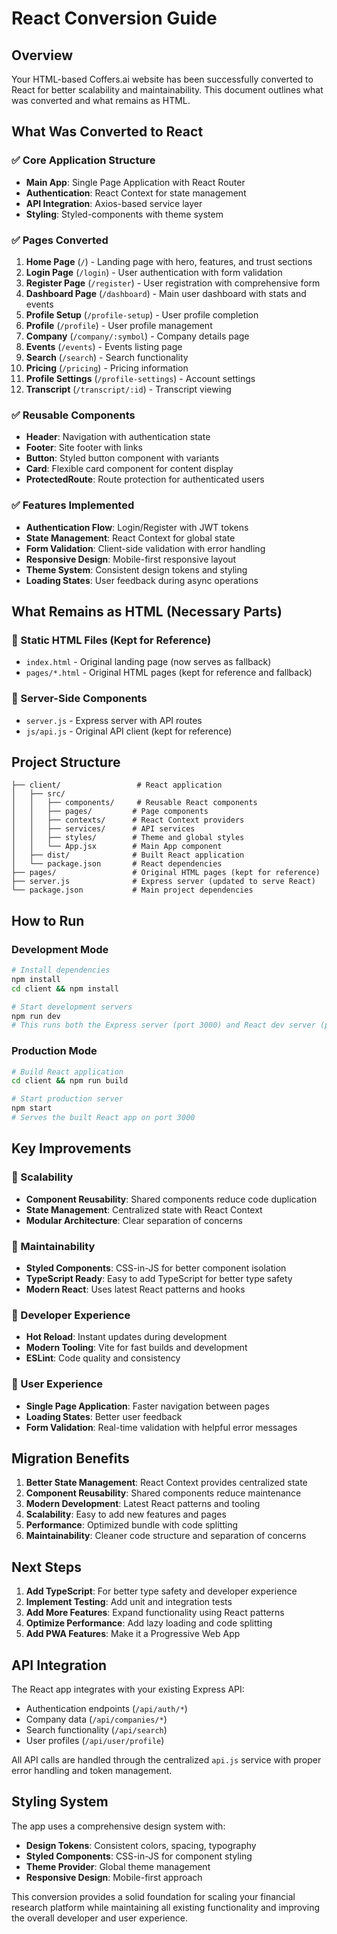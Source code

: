 # React Conversion Guide

## Overview
Your HTML-based Coffers.ai website has been successfully converted to React for better scalability and maintainability. This document outlines what was converted and what remains as HTML.

## What Was Converted to React

### ✅ Core Application Structure
- **Main App**: Single Page Application with React Router
- **Authentication**: React Context for state management
- **API Integration**: Axios-based service layer
- **Styling**: Styled-components with theme system

### ✅ Pages Converted
1. **Home Page** (`/`) - Landing page with hero, features, and trust sections
2. **Login Page** (`/login`) - User authentication with form validation
3. **Register Page** (`/register`) - User registration with comprehensive form
4. **Dashboard Page** (`/dashboard`) - Main user dashboard with stats and events
5. **Profile Setup** (`/profile-setup`) - User profile completion
6. **Profile** (`/profile`) - User profile management
7. **Company** (`/company/:symbol`) - Company details page
8. **Events** (`/events`) - Events listing page
9. **Search** (`/search`) - Search functionality
10. **Pricing** (`/pricing`) - Pricing information
11. **Profile Settings** (`/profile-settings`) - Account settings
12. **Transcript** (`/transcript/:id`) - Transcript viewing

### ✅ Reusable Components
- **Header**: Navigation with authentication state
- **Footer**: Site footer with links
- **Button**: Styled button component with variants
- **Card**: Flexible card component for content display
- **ProtectedRoute**: Route protection for authenticated users

### ✅ Features Implemented
- **Authentication Flow**: Login/Register with JWT tokens
- **State Management**: React Context for global state
- **Form Validation**: Client-side validation with error handling
- **Responsive Design**: Mobile-first responsive layout
- **Theme System**: Consistent design tokens and styling
- **Loading States**: User feedback during async operations

## What Remains as HTML (Necessary Parts)

### 📄 Static HTML Files (Kept for Reference)
- `index.html` - Original landing page (now serves as fallback)
- `pages/*.html` - Original HTML pages (kept for reference and fallback)

### 🔧 Server-Side Components
- `server.js` - Express server with API routes
- `js/api.js` - Original API client (kept for reference)

## Project Structure

```
├── client/                 # React application
│   ├── src/
│   │   ├── components/     # Reusable React components
│   │   ├── pages/         # Page components
│   │   ├── contexts/      # React Context providers
│   │   ├── services/      # API services
│   │   ├── styles/        # Theme and global styles
│   │   └── App.jsx        # Main App component
│   ├── dist/              # Built React application
│   └── package.json       # React dependencies
├── pages/                 # Original HTML pages (kept for reference)
├── server.js              # Express server (updated to serve React)
└── package.json           # Main project dependencies
```

## How to Run

### Development Mode
```bash
# Install dependencies
npm install
cd client && npm install

# Start development servers
npm run dev
# This runs both the Express server (port 3000) and React dev server (port 3001)
```

### Production Mode
```bash
# Build React application
cd client && npm run build

# Start production server
npm start
# Serves the built React app on port 3000
```

## Key Improvements

### 🚀 Scalability
- **Component Reusability**: Shared components reduce code duplication
- **State Management**: Centralized state with React Context
- **Modular Architecture**: Clear separation of concerns

### 🎨 Maintainability
- **Styled Components**: CSS-in-JS for better component isolation
- **TypeScript Ready**: Easy to add TypeScript for better type safety
- **Modern React**: Uses latest React patterns and hooks

### 🔧 Developer Experience
- **Hot Reload**: Instant updates during development
- **Modern Tooling**: Vite for fast builds and development
- **ESLint**: Code quality and consistency

### 📱 User Experience
- **Single Page Application**: Faster navigation between pages
- **Loading States**: Better user feedback
- **Form Validation**: Real-time validation with helpful error messages

## Migration Benefits

1. **Better State Management**: React Context provides centralized state
2. **Component Reusability**: Shared components reduce maintenance
3. **Modern Development**: Latest React patterns and tooling
4. **Scalability**: Easy to add new features and pages
5. **Performance**: Optimized bundle with code splitting
6. **Maintainability**: Cleaner code structure and separation of concerns

## Next Steps

1. **Add TypeScript**: For better type safety and developer experience
2. **Implement Testing**: Add unit and integration tests
3. **Add More Features**: Expand functionality using React patterns
4. **Optimize Performance**: Add lazy loading and code splitting
5. **Add PWA Features**: Make it a Progressive Web App

## API Integration

The React app integrates with your existing Express API:
- Authentication endpoints (`/api/auth/*`)
- Company data (`/api/companies/*`)
- Search functionality (`/api/search`)
- User profiles (`/api/user/profile`)

All API calls are handled through the centralized `api.js` service with proper error handling and token management.

## Styling System

The app uses a comprehensive design system with:
- **Design Tokens**: Consistent colors, spacing, typography
- **Styled Components**: CSS-in-JS for component styling
- **Theme Provider**: Global theme management
- **Responsive Design**: Mobile-first approach

This conversion provides a solid foundation for scaling your financial research platform while maintaining all existing functionality and improving the overall developer and user experience.
